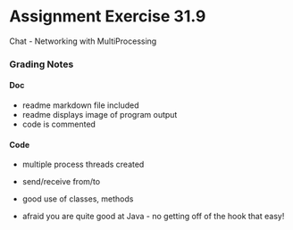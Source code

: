 # Assignment Exercise 31.9


Chat - Networking with MultiProcessing					


### Grading Notes

#### Doc
- readme markdown file included
- readme displays image of program output
- code is commented

#### Code
- multiple process threads created 
- send/receive from/to
- good use of classes, methods 


- afraid you are quite good at Java - no getting off of the hook that easy!

